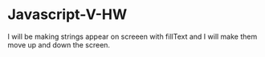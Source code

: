# Javascript-V-HW
I will be making strings appear on screeen with fillText and I will make them move up and down the screen. 
